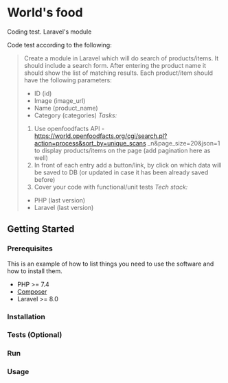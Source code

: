 # World's food
Coding test. Laravel's module 

Code test according to the following:

>Create a module in Laravel which will do search of products/items. It should include a search
>form. After entering the product name it should show the list of matching results.
>Each product/item should have the following parameters:
>- ID (id)
>- Image (image_url)
>- Name (product_name)
>- Category (categories)
>*Tasks:*
>1. Use openfoodfacts API -
>https://world.openfoodfacts.org/cgi/search.pl?action=process&sort_by=unique_scans
_n&page_size=20&json=1​ to display products/items on the page (add pagination
here as well)
>2. In front of each entry add a button/link, by click on which data will be saved to DB (or
>updated in case it has been already saved before)
>3. Cover your code with functional/unit tests
>*Tech stack:*
>- PHP (last version)
>- Laravel (last version)


<!-- GETTING STARTED -->
## Getting Started

### Prerequisites

This is an example of how to list things you need to use the software and how to install them.
* PHP >= 7.4
* [Composer](https://getcomposer.org/)
* Laravel >= 8.0 

### Installation

### Tests (Optional)

### Run 

### Usage 
